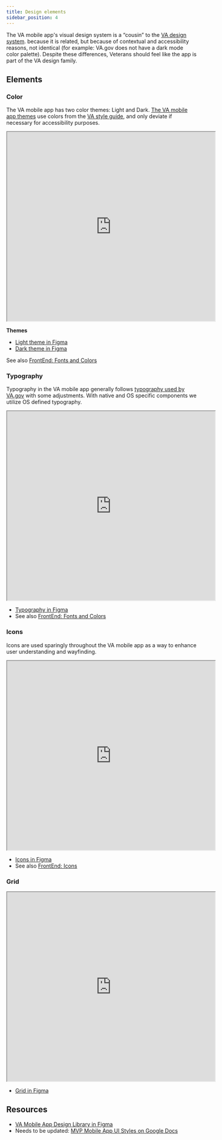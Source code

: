 ```yaml
---
title: Design elements
sidebar_position: 4
---
```


The VA mobile app's visual design system is a “cousin” to the [VA design system](https://design.va.gov/design/).  because it is related, but because of contextual and accessibility reasons, not identical (for example: VA.gov does not have a dark mode color palette). Despite these differences, Veterans should feel like the app is part of the VA design family.

## Elements​
### Color 
The VA mobile app has two color themes: Light and Dark. [The VA mobile app themes](https://www.figma.com/file/bGO6g5cCvWycrNjoK66PXc/VA-Mobile-Design-Tokens?node-id=151%3A76) use colors from the [VA style guide](https://design.va.gov/foundation/color-palette), and only deviate if necessary for accessibility purposes.

<iframe width="550" height="500" src="https://www.figma.com/embed?embed_host=share&url=https%3A%2F%2Fwww.figma.com%2Ffile%2FQVLPB3eOunmKrgQOuOt0SU%2F%25F0%259F%2593%2590-DesignLibrary2.0---VAMobile%3Ftype%3Ddesign%26node-id%3D3859%253A7446%26t%3DLWuS4oyNuplsuZBa-1" allowfullscreen></iframe>

**Themes**
- [Light theme in Figma](https://www.figma.com/file/yXL0MkEKyAPGXPZqRH0VFZ/VA-Mobile-light-theme?node-id=183%3A441)
- [Dark theme in Figma](https://www.figma.com/file/gOhb2kZvoQiXiGigqWZhnx/VA-Mobile-dark-theme?node-id=183%3A441)

See also [FrontEnd: Fonts and Colors](/docs/Engineering/FrontEnd/FontsAndColors)


### Typography
Typography in the VA mobile app generally follows [typography used by VA.gov](https://design.va.gov/design/typography) with some adjustments. With native and OS specific components we utilize OS defined typography. 

<!-- <table>
<caption>Mobile app typography styles</caption>
<tr>
    <th>Use</th>
    <th>Font</th>
    <th>Font Size</th>
    <th>Line Height</th>
    <th>Style</th>
</tr>
<tr>
    <td>Heading</td>
    <td>Bitter Bold</td>
    <td>24px</td>
    <td>30px</td>
    <td>N/A</td>
</tr>
<tr>
    <td>Mobile Body</td>
    <td>Source Sans Pro Regular</td>
    <td>20px</td>
    <td>30px</td>
    <td>N/A</td>
</tr>
<tr>
    <td>Mobile Body Bold</td>
    <td>Source Sans Pro Bold</td>
    <td>20px</td>
    <td>20px</td>
    <td>N/A</td>
</tr>
<tr>
    <td>Mobile Body Link</td>
    <td>Source Sans Pro Regular</td>
    <td>20px</td>
    <td>30px</td>
    <td>Underline</td>
</tr>
<tr>
    <td>Mobile Body Required</td>
    <td>Source Sans Pro Regular</td>
    <td>20px</td>
    <td>30px</td>
    <td>Asterisk before text</td>
</tr>
<tr>
    <td>Helper Text</td>
    <td>Source Sans Pro Regular</td>
    <td>16px</td>
    <td>22px</td>
    <td>N/A</td>
</tr>
</table> -->

<iframe width="550" height="500" src="https://www.figma.com/embed?embed_host=share&url=https%3A%2F%2Fwww.figma.com%2Ffile%2FQVLPB3eOunmKrgQOuOt0SU%2F%25F0%259F%2593%2590-DesignLibrary2.0---VAMobile%3Ftype%3Ddesign%26node-id%3D3859%253A7737%26t%3DLWuS4oyNuplsuZBa-1" allowfullscreen></iframe>

* [Typography in Figma](https://www.figma.com/file/QVLPB3eOunmKrgQOuOt0SU/%F0%9F%93%90-DesignLibrary2.0---VAMobile?type=design&node-id=3859%3A7737&t=8Vn51lk7QdLMQXS3-1)
* See also [FrontEnd: Fonts and Colors](/docs/Engineering/FrontEnd/FontsAndColors)

### Icons
Icons are used sparingly throughout the VA mobile app as a way to enhance user understanding and wayfinding.

<iframe width="550" height="500" src="https://www.figma.com/embed?embed_host=share&url=https%3A%2F%2Fwww.figma.com%2Ffile%2FQVLPB3eOunmKrgQOuOt0SU%2F%25F0%259F%2593%2590-DesignLibrary2.0---VAMobile%3Ftype%3Ddesign%26node-id%3D4156%253A7676%26t%3DLWuS4oyNuplsuZBa-1" allowfullscreen></iframe>

* [Icons in Figma](https://www.figma.com/file/QVLPB3eOunmKrgQOuOt0SU/%F0%9F%93%90-DesignLibrary2.0---VAMobile?type=design&node-id=4156%3A7676&t=LWuS4oyNuplsuZBa-1)
* See also [FrontEnd: Icons](/docs/Engineering/FrontEnd/Icons/)

 
### Grid
<iframe width="550" height="500" src="https://www.figma.com/embed?embed_host=share&url=https%3A%2F%2Fwww.figma.com%2Ffile%2FQVLPB3eOunmKrgQOuOt0SU%2F%25F0%259F%2593%2590-DesignLibrary2.0---VAMobile%3Ftype%3Ddesign%26node-id%3D3859%253A7737%26t%3DLWuS4oyNuplsuZBa-1" allowfullscreen></iframe>

* [Grid in Figma](https://www.figma.com/file/QVLPB3eOunmKrgQOuOt0SU/%F0%9F%93%90-DesignLibrary2.0---VAMobile?type=design&node-id=3859%3A7737&t=EuJmlpcIxjibtKua-1)


## Resources
- [VA Mobile App Design Library in Figma](https://www.figma.com/file/QVLPB3eOunmKrgQOuOt0SU/%F0%9F%93%9A-VA-Mobile-Design-Library?node-id=501%3A40)
- Needs to be updated: [MVP Mobile App UI Styles on Google Docs](https://docs.google.com/document/d/1VC-CLWnhevB8HLBBHPwkSJvECn8EBie8HOkJylKE1lo/edit)
